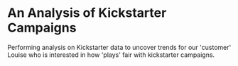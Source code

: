# An Analysis of Kickstarter Campaigns 
Performing analysis on Kickstarter data to uncover trends for our 'customer' Louise who is interested in how 'plays' fair with kickstarter campaigns. 

